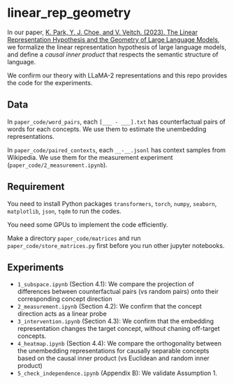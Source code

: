 # linear_rep_geometry
In our paper, [K. Park, Y. J. Choe, and V. Veitch. (2023). The Linear Representation Hypothesis and the Geometry of Large Language Models](https://arxiv.org/abs/2311.03658), we formalize the linear representation hypothesis of large language models, and define a *causal inner product* that respects the semantic structure of language.

We confirm our theory with LLaMA-2 representations and this repo provides the code for the experiments.

## Data
In `paper_code/word_pairs`, each `[___ - ___].txt` has counterfactual pairs of words for each concepts. We use them to estimate the unembedding representations.

In `paper_code/paired_contexts`, each `__-__.jsonl` has context samples from Wikipedia. We use them for the measurement experiment (`paper_code/2_measurement.ipynb`).

## Requirement
You need to install Python packages `transformers`, `torch`, `numpy`, `seaborn`, `matplotlib`, `json`, `tqdm` to run the codes.

You need some GPUs to implement the code efficiently.

Make a directory `paper_code/matrices` and run `paper_code/store_matrices.py` first before you run other jupyter notebooks.

## Experiments
- `1_subspace.ipynb` (Section 4.1): We compare the projection of differences between counterfactual pairs (vs random pairs) onto their corresponding concept direction
- `2_measurement.ipynb` (Section 4.2): We confirm that the concept direction acts as a linear probe
- `3_intervention.ipynb` (Section 4.3): We confirm that the embedding representation changes the target concept, without chaning off-target concepts.
- `4_heatmap.ipynb` (Section 4.4): We compare the orthogonality between the unembedding representations for causally separable concepts based on the causal inner product (vs Euclidean and random inner product)
- `5_check_independence.ipynb` (Appendix B): We validate Assumption 1.